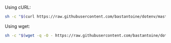 Using cURL:

```bash
sh -c "$(curl https://raw.githubusercontent.com/bastantoine/dotenv/master/setup_env.sh)"
```

Using wget:
```bash
sh -c "$(wget -q -O - https://raw.githubusercontent.com/bastantoine/dotenv/master/setup_env.sh)"
```